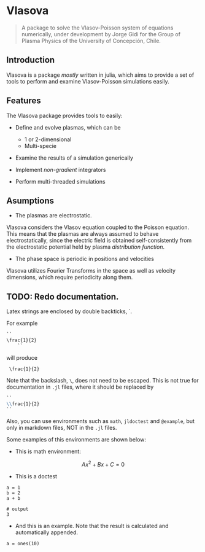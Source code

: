 # Vlasova

> A package to solve the Vlasov-Poisson system of equations numerically, under development by Jorge Gidi for the Group of Plasma Physics of the University of Concepción, Chile.

## Introduction

Vlasova is a package *mostly* written in julia, which aims to provide a set of tools to perform and examine Vlasov-Poisson simulations easily.

## Features

The Vlasova package provides tools to easily:
* Define and evolve plasmas, which can be
  * 1 or 2-dimensional
  * Multi-specie

* Examine the results of a simulation generically
* Implement *non-gradient* integrators
* Perform multi-threaded simulations

## Asumptions

* The plasmas are electrostatic.

Vlasova considers the Vlasov equation coupled to the Poisson equation. This means that the plasmas are always assumed to behave electrostatically, since the electric field is obtained self-consistently from the electrostatic potential held by plasma *distribution function*.

* The phase space is periodic in positions and velocities

Vlasova utilizes Fourier Transforms in the space as well as velocity dimensions, which require periodicity along them.


## TODO: Redo documentation.

Latex strings are enclosed by double backticks, `.

For example
```markdown
`` 
\frac{1}{2}
	``
```
will produce

`` 
\frac{1}{2}
``

Note that the  backslash, `\`, does not need to be escaped. This is not true for documentation in `.jl` files, where it should be replaced by
```markdown
`` 
\\frac{1}{2}
``
```

Also, you can use environments such as `math`, `jldoctest` and `@example`, but only in markdown files, NOT in the `.jl` files.

Some examples of this environments are shown below:

* This is math environment:
```math
Ax^2 + Bx + C = 0
```

* This is a doctest
```jldoctest
a = 1
b = 2
a + b

# output
3
```

* And this is an example. Note that the result is calculated and automatically appended.
```@example
a = ones(10)
```
